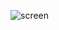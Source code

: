 ![screen](https://github.com/Asrinss/generate-passwordx/assets/98893650/17f8a24d-a522-483a-9d95-54be3db55f2c)
